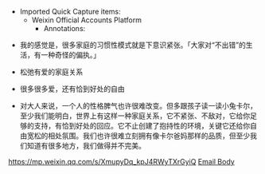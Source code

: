 - Imported Quick Capture items:
    - Weixin Official Accounts Platform
        - Annotations:

* 我的感觉是，很多家庭的习惯性模式就是下意识紧张。「大家对“不出错”的生活，有一种奇怪的偏执。」

* 松弛有爱的家庭关系

* 很多很多爱，还有恰到好处的自由

* 对大人来说，一个人的性格脾气也许很难改变。但多跟孩子读一读小兔卡尔，至少我们能明白，世界上有这样一种家庭关系，它不紧张、不敌对，它给你足够的支持，有恰到好处的回应。它不止创建了抱持性的环境，关键它还给你自由宽松的相处氛围。我们也许很难立刻拥有像卡尔爸妈那样的品质，但至少我们知道有很多地方，我们做得并不完美。



https://mp.weixin.qq.com/s/XmupyDq_kpJ4RWyTXrGyiQ [Email Body](https://files.todoist.com/QPuu4NhSJUDS7TSGAuDPGSy7f6JyWb5gjV4YZhspPr15QNFFG-7qUkjj_9kSLSbL/by/21878347/as/file.html)
